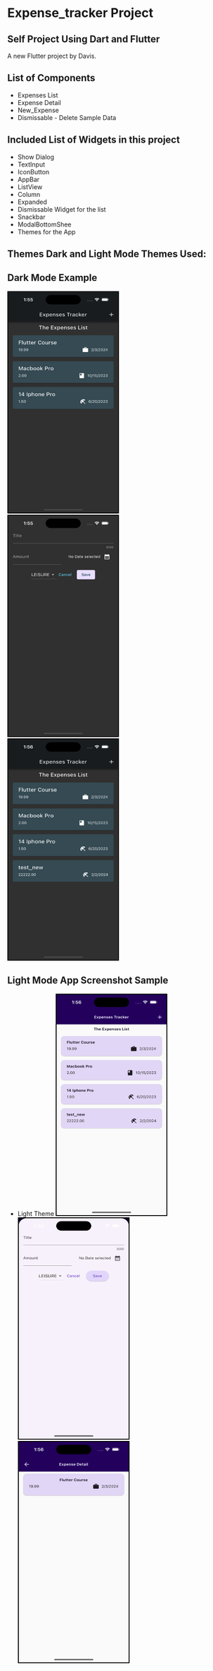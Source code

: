 # Expense_tracker Project
## Self Project Using Dart and Flutter 

A new Flutter project by Davis.

## List of Components
- Expenses List
- Expense Detail
- New_Expense
- Dismissable - Delete Sample Data

## Included List of Widgets in this project
- Show Dialog
- TextInput
- IconButton
- AppBar 
- ListView
- Column
- Expanded
- Dismissable Widget for the list
- Snackbar
- ModalBottomShee
- Themes for the App


## Themes  Dark and Light Mode Themes Used:

## Dark Mode Example 
<img src="./assets/dark1.png" alt="Alt Text" width="250" height="500" style="border: 2px solid black">

<br/>
<img src="./assets/dark2.png" alt="Alt Text" width="250" height="500" style="border: 2px solid black">

<br/>
<img src="./assets/dark3.png" alt="Alt Text" width="250" height="500" style="border: 2px solid black">


## Light Mode App Screenshot Sample
- Light Theme
  <img src="./assets/light.png" alt="Alt Text" width="250" height="500" style="border: 2px solid black">
  <br/>
  <img src="./assets/light2.png" alt="Alt Text" width="250" height="500" style="border: 2px solid black">
  <br>
  <img src="./assets/light3.png" alt="Alt Text" width="250" height="500" style="border: 2px solid black">

  